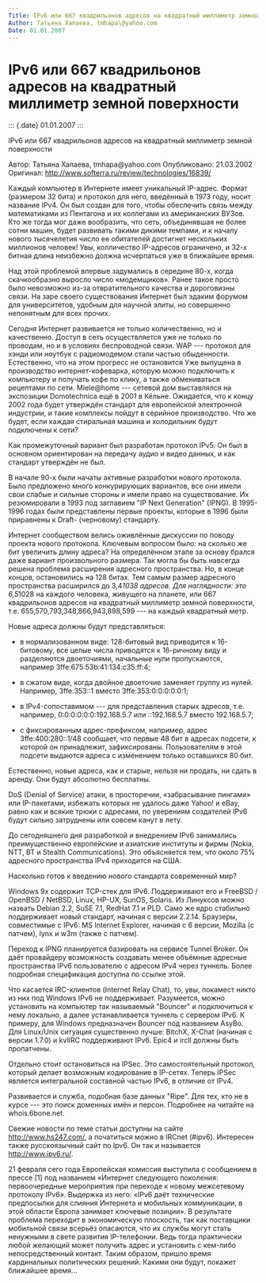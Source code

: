 ```yaml
---
Title: IPv6 или 667 квадрильонов адресов на квадратный миллиметр земной поверхности
Author: Татьяна Хапаева, tmhapa\@yahoo.com
Date: 01.01.2007
---
```



IPv6 или 667 квадрильонов адресов на квадратный миллиметр земной поверхности
============================================================================

::: {.date}
01.01.2007
:::

IPv6 или 667 квадрильонов адресов на квадратный миллиметр земной
поверхности


Автор: Татьяна Хапаева, tmhapa\@yahoo.com
Опубликовано: 21.03.2002
Оригинал: http://www.softerra.ru/review/technologies/16839/

 

Каждый компьютер в Интернете имеет уникальный IP-адрес. Формат (размером
32 бита) и протокол для него, введённый в 1973 году, носит название
IPv4. Он был создан для того, чтобы обеспечить связь между математиками
из Пентагона и их коллегами из американских ВУЗов. Кто же тогда мог даже
вообразить, что сеть, объединявшая не более сотни машин, будет развивать
такими дикими темпами, и к началу нового тысячелетия число ее обитателей
достигнет нескольких миллионов человек! Увы, колличество IP-адресов
ограничено, и 32-х битная длина неизбежно должна исчерпаться уже в
ближайшее время.

Над этой проблемой впервые задумались в середине 80-х, когда
скачкообразно выросло число «модемщиков». Ранее такое просто было
невозможно из-за отвратительного качества и дороговизны связи. На заре
своего существования Интернет был эдаким форумом для университетов,
удобным для научной элиты, но совершенно непонятным для всех прочих.

Сегодня Интернет развивается не только количественно, но и качественно.
Доступ в сеть осуществляется уже не только по проводам, но и в условиях
беспроводной связи. WAP --- протокол для хэнди или ноутбук с
радиомодемом стали частью обыденности. Естественно, что на этом прогресс
не остановится Уже выпущена в производство интернет-кофеварка, которую
можно подключить к компьютеру и получать кофе по клику, а также
обмениваться рецептами по сети. Miele\@home --- сетевой дом выставлялся
на экспозиции Domotechnica ещё в 2001 в Кёльне. Ожидается, что к концу
2002 года будет утверждён стандарт для европейской электронной
индустрии, и такие комплексы пойдут в серийное производство. Что же
будет, если каждая стиральная машина и холодильник будут подключены к
сети?

Как промежуточный вариант был разработан протокол IPv5. Он был в
основном ориентирован на передачу аудио и видео данных, и как стандарт
утверждён не был.

В начале 90-х были начаты активные разработки нового протокола. Было
предложено много конкурирующих вариантов, все они имели свои слабые и
сильные стороны и имели право на существование. Их резюмировали в 1993
под заглавием "IP Next Generation" (IPNG). В 1995-1996 годах были
представлены первые проекты, которые в 1996 были приравнены к Draft-
(черновому) стандарту.

Интернет сообществом велись оживлённые дискуссии по поводу проекта
нового протокола. Ключевым вопросом было: на сколько же бит увеличить
длину адреса? На определённом этапе за основу брался даже вариант
произвольного размера. Так могла бы быть навсегда решена проблема
расширения адресного пространства. Но, в конце концов, остановились на
128 битах. Тем самым размер адресного пространства расширился до
3,4*1038 адресов. Для наглядности: это 6,5*1028 на каждого человека,
живущего на планете, или 667 квадрильонов адресов на квадратный
миллиметр земной поверхности, т.е. 655,570,793,348,866,943,898,599 ---
на каждый квадратный метр.

Новые адреса должны будут представляться:

- в нормализованном виде: 128-битовый вид приводится к 16-битовому, все целые числа приводятся к 16-ричному виду и разделяются двоеточиями, начальные нули пропускаются, например 3ffe:675:53b:41:134:c35:ff:4;

- в сжатом виде, когда двойное двоеточие заменяет группу из нулей. Например, 3ffe:353::1 вместо 3ffe:353:0:0:0:0:0:1;

- в IPv4-сопоставимом --- для представления старых адресов, т.е. например, 0:0:0:0:0:0:192.168.5.7 или ::192.168.5.7 вместо 192.168.5.7;

- с фиксированным адрес-префиксом, например, адрес 3ffe:400:280::1/48 сообщает, что первые 48 бит в адресах подсети, к которой он принадлежит, зафиксированы. Пользователям в этой подсети выдаются адреса с изменением только оставшихся 80 бит.

Естественно, новые адреса, как и старые, нельзя ни продать, ни сдать в
аренду. Они будут абсолютно бесплатны.

DoS (Denial of Service) атаки, в просторечии, «забрасывание пингами» или
IP-пакетами, избежать которых не удалось даже Yahoo! и eBay, равно как и
всякие трюки с адресами, по уверениям создателей IPv6 будут сильно
затруднены или совсем канут в лету.

До сегодняшнего дня разработкой и внедрением IPv6 занимались
преимущественно европейские и азиатские институты и фирмы (Nokia, NTT,
BT и Stealth Communications). Это объясняется тем, что около 75%
адресного пространства IPv4 приходится на США.

Насколько готов к введению нового стандарта современный мир?

Windows 9x содержит TCP-стек для IPv6. Поддерживают его и FreeBSD /
OpenBSD / NetBSD, Linux, HP-UX, SunOS, Solaris. Из Линуксов можно
назвать Debian 2.2, SuSE 7.1, RedHat 7.1 и PLD. Само же ядро стабильно
поддерживает новый стандарт, начиная с версии 2.2.14. Браузеры,
совместимые с IPv6: MS Internet Explorer, начиная с 6 версии, Mozilla (с
патчем), lynx и w3m (также с патчем).

Переход к IPNG планируется базировать на сервисе Tunnel Broker. Он даёт
провайдеру возможность создавать менее объёмные адресные пространства
IPv6 пользователю с адресом IPv4 через туннель. Более подробная
спецификация доступна по ссылке этой.

Что касается IRC-клиентов (Internet Relay Chat), то, увы, покамест никто
из них под Windows IPv6 не поддерживает. Разумеется, можно установить на
компьютер так называемый "Bouncer" и подключиться к нему локально, а
далее устанавливается туннель с сервером IPv6. К примеру, для Windows
предназначен Bouncer под названием AsyBo. Для Linux/Unix ситуация
существенно лучше: BitchX, X-Chat (начиная с версии 1.7.0) и kvlIRC
поддерживают IPv6. Epic4 и ircll должны быть пропатчены.

Отдельно стоит остановиться на IPSec. Это самостоятельный протокол,
который делает возможным кодирование в IP-сетях. Теперь IPSec является
интегральной составной частью IPv6, в отличие от IPv4.

Развивается и служба, подобная базе данных "Ripe". Для тех, кто не в
курсе --- это поиск доменных имён и персон. Подробнее на читайте на
whois.6bone.net.

Свежие новости по теме статьи доступны на сайте http://www.hs247.com/, а
початиться можно в IRCnet (#ipv6). Интересен также русскоязычный сайт
по Ipv6. Он так и называется http://www.ipv6.ru/.

21 февраля сего года Европейская комиссия выступила с сообщением в
прессе [1] под названием «Интернет следующего поколения:
первоочередные мероприятия при переходе к новому межсетевому протоколу
IPv6». Выдержка из него: «IPv6 даёт технические предпосылки для слияния
Интернета и мобильных коммуникации, в этой области Европа занимает
ключевые позиции». В результате проблема переходит в экономическую
плоскость, так как поставщики мобильной связи всерьёз опасаются, что их
службы могут стать ненужными в свете развития IP-телефонии. Ведь тогда
практически любой желающий может получить адрес и установить с кем-либо
непосредственный контакт. Таким образом, пришло время кардинальных
политических решений. Какими они будут, покажет ближайшее время...
